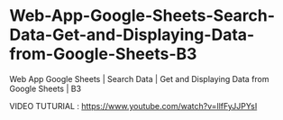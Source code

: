 # Web-App-Google-Sheets-Search-Data-Get-and-Displaying-Data-from-Google-Sheets-B3
Web App Google Sheets | Search Data | Get and Displaying Data from Google Sheets | B3

VIDEO TUTURIAL : https://www.youtube.com/watch?v=llfFyJJPYsI
